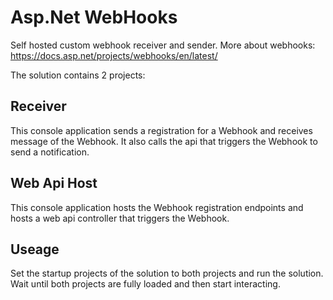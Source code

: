 # Asp.Net WebHooks
Self hosted custom webhook receiver and sender.
More about webhooks: https://docs.asp.net/projects/webhooks/en/latest/

The solution contains 2 projects:

## Receiver
This console application sends a registration for a Webhook and receives message of the Webhook. It also calls the api that triggers the Webhook to send a notification.

## Web Api Host
This console application hosts the Webhook registration endpoints and hosts a web api controller that triggers the Webhook.

## Useage
Set the startup projects of the solution to both projects and run the solution. Wait until both projects are fully loaded and then start interacting.
